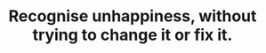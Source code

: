 ---
title: Recognise unhappiness, without trying to change it or fix it.
tags: buddhism acceptance
sohotrightnow: true
sohotrightnoworder: 3
---